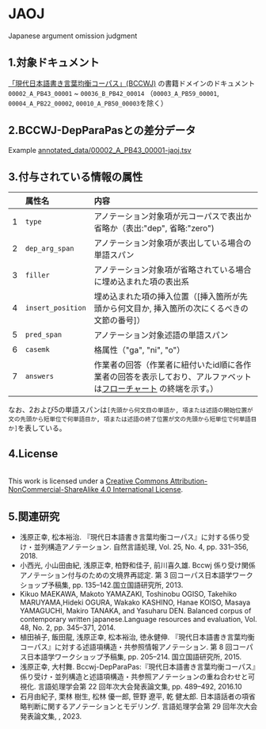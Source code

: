# JAOJ
Japanese argument omission  judgment

## 1.対象ドキュメント
[「現代日本語書き言葉均衡コーパス」(BCCWJ)](https://clrd.ninjal.ac.jp/bccwj/) の書籍ドメインのドキュメント`00002_A_PB43_00001` ~ `00036_B_PB42_00014`
（`00003_A_PB59_00001`, `00004_A_PB22_00002`, `00010_A_PB50_00003`を除く）


## 2.BCCWJ-DepParaPasとの差分データ
Example [annotated_data/00002_A_PB43_00001-jaoj.tsv](https://github.com/tohoku-edunlp/JAOJ/blob/main/annotated_data/00002_A_PB43_00001-jaoj.tsv)

## 3.付与されている情報の属性
| |属性名 |内容 |
|:---|:---|:---|
|1 |`type` |アノテーション対象項が元コーパスで表出か省略か（表出:"dep", 省略:"zero") | 
|2 |`dep_arg_span` |アノテーション対象項が表出している場合の単語スパン |
|3 |`filler` |アノテーション対象項が省略されている場合に埋め込まれた項の表出系 |
|4 |`insert_position` |埋め込まれた項の挿入位置（[挿入箇所が先頭から何文目か, 挿入箇所の次にくるべきの文節の番号]） | 
|5 |`pred_span` |アノテーション対象述語の単語スパン|
|6 |`casemk`|格属性（"ga", "ni", "o"） |
|7 |`answers` |作業者の回答（作業者に紐付いたid順に各作業者の回答を表示しており、アルファベットは[フローチャート](https://github.com/cl-tohoku/JAOJ/blob/main/decision_tree.pdf) の終端を示す。） |

なお、2および5の単語スパンは`[先頭から何文目の単語か, 項または述語の開始位置が文の先頭から短単位で何単語目か, 項または述語の終了位置が文の先頭から短単位で何単語目か]`を表している。

## 4.License
</a><br />This work is licensed under a <a rel="license" href="http://creativecommons.org/licenses/by-nc-sa/4.0/">Creative Commons Attribution-NonCommercial-ShareAlike 4.0 International License</a>.

## 5.関連研究
- 浅原正幸, 松本裕治. 『現代日本語書き言葉均衡コーパス』に対する係り受け・並列構造アノテーション. 自然言語処理, Vol. 25, No. 4, pp. 331–356, 2018.
- 小西光, 小山田由紀, 浅原正幸, 柏野和佳子, 前川喜久雄. Bccwj 係り受け関係アノテーション付与のための文境界再認定. 第 3 回コーパス日本語学ワークショップ予稿集, pp. 135–142.国立国語研究所, 2013.
- Kikuo MAEKAWA, Makoto YAMAZAKI, Toshinobu OGISO, Takehiko MARUYAMA,Hideki OGURA, Wakako KASHINO, Hanae KOISO, Masaya YAMAGUCHI, Makiro TANAKA, and Yasuharu DEN. Balanced corpus of contemporary written japanese.Language resources and evaluation, Vol. 48, No. 2, pp. 345–371, 2014.
- 植田禎子, 飯田龍, 浅原正幸, 松本裕治, 徳永健伸. 『現代日本語書き言葉均衡コーパス』に対する述語項構造・共参照情報アノテーション. 第 8 回コーパス日本語学ワークショップ予稿集, pp. 205–214. 国立国語研究所, 2015.
- 浅原正幸, 大村舞. Bccwj-DepParaPas:『現代日本語書き言葉均衡コーパス』係り受け・並列構造と述語項構造・共参照アノテーションの重ね合わせと可視化. 言語処理学会第 22 回年次大会発表論文集, pp. 489–492, 2016.10
- 石月由紀子, 栗林 樹生, 松林 優一郎, 笹野 遼平, 乾 健太郎. 日本語話者の項省略判断に関するアノテーションとモデリング. 言語処理学会第 29 回年次大会発表論文集, , 2023.
